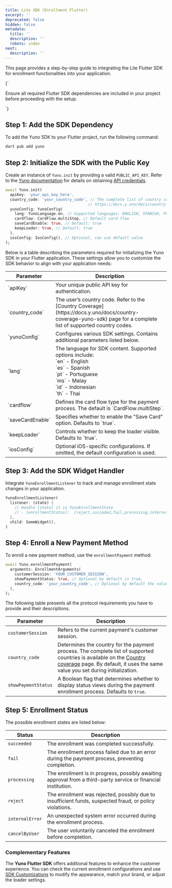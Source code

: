 ```yaml
---
title: Lite SDK (Enrollment Flutter)
excerpt: ''
deprecated: false
hidden: false
metadata:
  title: ''
  description: ''
  robots: index
next:
  description: ''
---
```

This page provides a step-by-step guide to integrating the Lite Flutter SDK for enrollment functionalities into your application.

<HTMLBlock>{`
<body>
  <div class="infoBlockContainer">
    <div class="verticalLine"></div>
    <div>
      <div class="contentContainer">
        <p>
					Ensure all required Flutter SDK dependencies are included in your project before proceeding with the setup. 
        </p>
      </div>
    </div>
  </div>
</body>
`}</HTMLBlock>

## Step 1: Add the SDK Dependency

To add the Yuno SDK to your Flutter project, run the following command:

```dart Dart
dart pub add yuno
```

## Step 2: Initialize the SDK with the Public Key

Create an instance of `Yuno.init` by providing a valid `PUBLIC_API_KEY`. Refer to the [Yuno documentation](https://docs.y.uno/) for details on obtaining [API credentials](https://docs.y.uno/docs/developers-credentials).

```dart Dart
await Yuno.init(
  apiKey: 'your_api_key_here',
  country_code: 'your_country_code', // The complete list of country codes is available at: 
                                    // https://docs.y.uno/docs/country-coverage-yuno-sdk
  yunoConfig: YunoConfig(
    lang: YunoLanguage.en, // Supported languages: ENGLISH, SPANISH, PORTUGUESE, MALAY, INDONESIAN, THAI
    cardflow: CardFlow.multiStep, // Default card flow
    saveCardEnable: true, // Default: true
    keepLoader: true, // Default: true
  ),
  iosConfig: IosConfig(), // Optional, can use default value
);

```

Below is a table describing the parameters required for initializing the Yuno SDK in your Flutter application. These settings allow you to customize the SDK behavior to align with your application needs:

<table>
  <thead>
    <tr>
      <th>
        Parameter
      </th>
      <th>
        Description
      </th>
    </tr>
  </thead>
  <tbody>
    <tr>
      <td>
        `apiKey`
      </td>
      <td>
        Your unique public API key for authentication.
      </td>
    </tr>
    <tr>
      <td>
        `country_code`
      </td>
      <td>
        The user’s country code. Refer to the [Country Coverage](https://docs.y.uno/docs/country-coverage-yuno-sdk) page for a complete list of supported country codes.
      </td>
    </tr>
    <tr>
      <td>
        `yunoConfig`
      </td>
      <td>
        Configures various SDK settings. Contains additional parameters listed below.
      </td>
    </tr>
    <tr>
      <td>
        `lang`
      </td>
      <td>
        The language for SDK content. Supported options include: <br> `en` - English <br> `es` - Spanish <br> `pt` - Portuguese <br> `ms` - Malay <br> `id` - Indonesian <br> `th` - Thai
      </td>
    </tr>
    <tr>
      <td>
        `cardflow`
      </td>
      <td>
        Defines the card flow type for the payment process. The default is `CardFlow.multiStep`.
      </td>
    </tr>
    <tr>
      <td>
        `saveCardEnable`
      </td>
      <td>
        Specifies whether to enable the "Save Card" option. Defaults to `true`.
      </td>
    </tr>
    <tr>
      <td>
        `keepLoader`
      </td>
      <td>
        Controls whether to keep the loader visible. Defaults to `true`.
      </td>
    </tr>
    <tr>
      <td>
        `iosConfig`
      </td>
      <td>
        Optional iOS-specific configurations. If omitted, the default configuration is used.
      </td>
    </tr>
  </tbody>
</table>

## Step 3: Add the SDK Widget Handler

Integrate `YunoEnrollmentListener` to track and manage enrollment state changes in your application.

```dart Dart
YunoEnrollmentListener(
  listener: (state) {
    // Handle [state] it is YunoEnrollmentState
    // - [enrollmentStatus]:  [reject,succeded,fail,processing,internalError,cancelByUser]
  },
  child: SomeWidget(),
)

```

## Step 4: Enroll a New Payment Method

To enroll a new payment method, use the `enrollmentPayment` method:

```dart
await Yuno.enrollmentPayment(
  arguments: EnrollmentArguments(
    customerSession: 'YOUR_CUSTOMER_SESSION',
    showPaymentStatus: true, // Optional by default is true,
    country_code: 'your_country_code', // Optional by default the value setted in the initialize,
  ),
);

```

The following table presents all the protocol requirements you have to provide and their descriptions.

| Parameter           | Description                                                                                                                                                                                                                                                |
| ------------------- | ---------------------------------------------------------------------------------------------------------------------------------------------------------------------------------------------------------------------------------------------------------- |
| `customerSession`   | Refers to the current payment's customer session.                                                                                                                                                                                                          |
| `country_code`      | Determines the country for the payment process. The complete list of supported countries is available on the [Country coverage](https://docs.y.uno/docs/country-coverage-yuno-sdk) page. By default, it uses the same value you set during initialization. |
| `showPaymentStatus` | A Boolean flag that determines whether to display status views during the payment enrollment process. Defaults to `true`.                                                                                                                                  |

## Step 5: Enrollment Status

The possible enrollment states are listed below:  

| Status          | Description                                                                                                    |
| --------------- | -------------------------------------------------------------------------------------------------------------- |
| `succeeded`     | The enrollment was completed successfully.                                                                     |
| `fail`          | The enrollment process failed due to an error during the payment process, preventing completion.               |
| `processing`    | The enrollment is in progress, possibly awaiting approval from a third-party service or financial institution. |
| `reject`        | The enrollment was rejected, possibly due to insufficient funds, suspected fraud, or policy violations.        |
| `internalError` | An unexpected system error occurred during the enrollment process.                                             |
| `cancelByUser`  | The user voluntarily canceled the enrollment before completion.                                                |

### Complementary Features

The **Yuno Flutter SDK** offers additional features to enhance the customer experience. You can check the current enrollment configurations and use [SDK Customizations](https://docs.y.uno/docs/sdk-customization) to modify the appearance, match your brand, or adjust the loader settings.